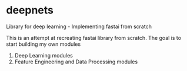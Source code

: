 # deepnets
Library for deep learning - Implementing fastai from scratch


This is an attempt at recreating fastai library from scratch. The goal is to start building my own modules

1. Deep Learning modules
2. Feature Engineering and Data Processing modules


